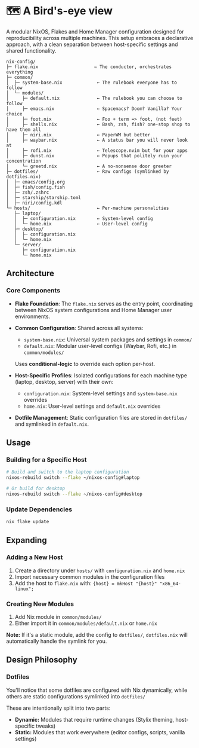 
# 🗺️ A Bird's-eye view

A modular NixOS, Flakes and Home Manager configuration designed for reproducibility across multiple machines. This setup embraces a declarative approach, with a clean separation between host-specific settings and shared functionality.

```
nix-config/
├─ flake.nix                     ← The conductor, orchestrates everything
├─ common/
│  ├─ system-base.nix             ← The rulebook everyone has to follow
│  └─ modules/
│     ├─ default.nix              ← The rulebook you can choose to follow
│     ├─ emacs.nix                ← Spacemacs? Doom? Vanilla? Your choice
│     ├─ foot.nix                 ← Foo + term => foot, (not feet)
│     ├─ shells.nix               ← Bash, zsh, fish? one-stop shop to have them all
│     ├─ niri.nix                 ← PaperWM but better
│     ├─ waybar.nix               ← A status bar you will never look at
│     ├─ rofi.nix                 ← Telescope.nvim but for your apps
│     ├─ dunst.nix                ← Popups that politely ruin your concentration
│     └─ greetd.nix               ← A no-nonsense door greeter
├─ dotfiles/                      ← Raw configs (symlinked by dotfiles.nix)
│  ├─ emacs/config.org
│  ├─ fish/config.fish
│  ├─ zsh/.zshrc
│  ├─ starship/starship.toml
│  ├─ niri/config.kdl
└─ hosts/                         ← Per-machine personalities
   ├─ laptop/
   │  ├─ configuration.nix        ← System-level config
   │  └─ home.nix                 ← User-level config
   ├─ desktop/
   │  ├─ configuration.nix
   │  └─ home.nix
   └─ server/
      ├─ configuration.nix
      └─ home.nix
```

## Architecture

### Core Components
- **Flake Foundation**: The `flake.nix` serves as the entry point, coordinating between NixOS system configurations and Home Manager user environments.

- **Common Configuration**: Shared across all systems:
  - `system-base.nix`: Universal system packages and settings in `common/`
  - `default.nix`: Modular user-level configs (Waybar, Rofi, etc.) in `common/modules/`
  
  Uses **conditional-logic** to override each option per-host.

- **Host-Specific Profiles**: Isolated configurations for each machine type (laptop, desktop, server) with their own:
  - `configuration.nix`: System-level settings and `system-base.nix` overrides
  - `home.nix`: User-level settings and `default.nix` overrides

- **Dotfile Management**: Static configuration files are stored in `dotfiles/` and symlinked in `default.nix`.

## Usage

### Building for a Specific Host
```bash
# Build and switch to the laptop configuration
nixos-rebuild switch --flake ~/nixos-config#laptop

# Or build for desktop
nixos-rebuild switch --flake ~/nixos-config#desktop
```

### Update Dependencies
```bash
nix flake update
```

## Expanding

### Adding a New Host
1. Create a directory under `hosts/` with `configuration.nix` and `home.nix`
2. Import necessary common modules in the configuration files
3. Add the host to `flake.nix` with: `{host} = mkHost "{host}" "x86_64-linux";`

### Creating New Modules
1. Add Nix module in `common/modules/`
2. Either import it in `common/modules/default.nix` or `home.nix`

**Note:** If it's a static module, add the config to `dotfiles/`, `dotfiles.nix` will automatically handle the symlink for you.

## Design Philosophy

### Dotfiles
You'll notice that some dotfiles are configured with Nix dynamically,
while others are static configurations symlinked into `dotfiles/`

These are intentionally split into two parts:
- **Dynamic:** Modules that require runtime changes (Stylix theming, host-specific tweaks)
- **Static:** Modules that work everywhere (editor configs, scripts, vanilla settings)
